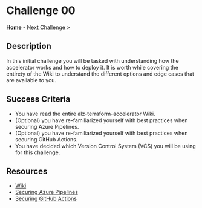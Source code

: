 # Challenge 00

**[Home](./introduction.md)** - [Next Challenge >](./challenge-01.md)

## Description

In this initial challenge you will be tasked with understanding how the accelerator works and how to deploy it. It is worth while covering the entirety of the Wiki to understand the different options and edge cases that are available to you.

## Success Criteria

- You have read the entire alz-terraform-accelerator Wiki.
- (Optional) you have re-familiarized yourself with best practices when securing Azure Pipelines.
- (Optional) you have re-familiarized yourself with best practices when securing GitHub Actions.
- You have decided which Version Control System (VCS) you will be using for this challenge.

## Resources

- [Wiki](https://github.com/Azure/alz-terraform-accelerator/wiki)
- [Securing Azure Pipelines](https://learn.microsoft.com/en-us/azure/devops/pipelines/security/overview?view=azure-devops)
- [Securing GitHub Actions](https://docs.github.com/en/actions/learn-github-actions/security-hardening-for-github-actions)
